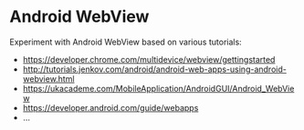 # Android WebView

Experiment with Android WebView based on various tutorials:

- https://developer.chrome.com/multidevice/webview/gettingstarted
- http://tutorials.jenkov.com/android/android-web-apps-using-android-webview.html
- https://ukacademe.com/MobileApplication/AndroidGUI/Android_WebView
- https://developer.android.com/guide/webapps
- ...
